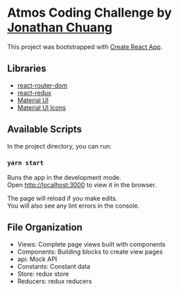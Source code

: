 # Atmos Coding Challenge by [Jonathan Chuang](https://jonathanchuang.me/)

This project was bootstrapped with [Create React App](https://github.com/facebook/create-react-app).

## Libraries
- [react-router-dom](https://www.npmjs.com/package/react-router-dom)
- [react-redux](https://react-redux.js.org/tutorials/quick-start)
- [Material UI](https://material-ui.com/)
- [Material UI Icons](https://material-ui.com/components/icons/#icons)

## Available Scripts

In the project directory, you can run:

### `yarn start`

Runs the app in the development mode.\
Open [http://localhost:3000](http://localhost:3000) to view it in the browser.

The page will reload if you make edits.\
You will also see any lint errors in the console.

## File Organization
- Views: Complete page views built with components
- Components: Building blocks to create view pages
- api: Mock API
- Constants: Constant data
- Store: redux store
- Reducers: redux reducers